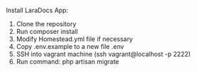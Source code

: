 Install LaraDocs App:

1. Clone the repository
2. Run composer install
3. Modify Homestead.yml file if necessary
4. Copy .env.example to a new file .env
5. SSH into vagrant machine (ssh vagrant@localhost -p 2222)
6. Run command: php artisan migrate